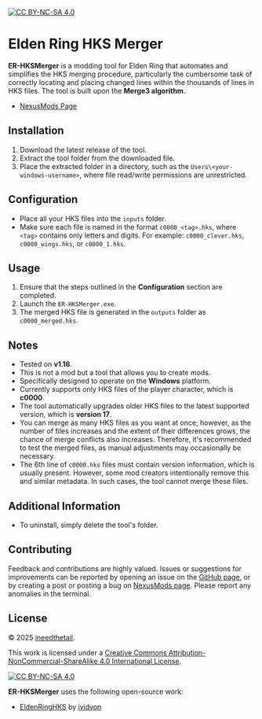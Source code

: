 [![CC BY-NC-SA 4.0][cc-by-nc-sa-shield]][cc-by-nc-sa]

# Elden Ring HKS Merger

**ER-HKSMerger** is a modding tool for Elden Ring that automates and simplifies the HKS merging procedure, particularly the cumbersome task of correctly locating and placing changed lines within the thousands of lines in HKS files. The tool is built upon the **Merge3 algorithm**.

- [NexusMods Page](https://www.nexusmods.com/eldenring/mods/7660)

## Installation
1. Download the latest release of the tool.
2. Extract the tool folder from the downloaded file.
3. Place the extracted folder in a directory, such as the `Users\<your-windows-username>`, where file read/write permissions are unrestricted.

## Configuration
- Place all your HKS files into the `inputs` folder.
- Make sure each file is named in the format `c0000_<tag>.hks`, where `<tag>` contains only letters and digits. For example: `c0000_clever.hks`, `c0000_wings.hks`, or `c0000_1.hks`.

## Usage
1. Ensure that the steps outlined in the **Configuration** section are completed.
2. Launch the `ER-HKSMerger.exe`.
3. The merged HKS file is generated in the `outputs` folder as `c0000_merged.hks`.

## Notes
- Tested on **v1.16**.
- This is not a mod but a tool that allows you to create mods.
- Specifically designed to operate on the **Windows** platform.
- Currently supports only HKS files of the player character, which is **c0000**.
- The tool automatically upgrades older HKS files to the latest supported version, which is **version 17**.
- You can merge as many HKS files as you want at once; however, as the number of files increases and the extent of their differences grows, the chance of merge conflicts also increases. Therefore, it's recommended to test the merged files, as manual adjustments may occasionally be necessary.
- The 6th line of `c0000.hks` files must contain version information, which is usually present. However, some mod creators intentionally remove this and similar metadata. In such cases, the tool cannot merge these files.

## Additional Information
- To uninstall, simply delete the tool's folder.

## Contributing
Feedback and contributions are highly valued. Issues or suggestions for improvements can be reported by opening an issue on the [GitHub page](https://github.com/tfb-sv/ER-HKSMerger.git), or by creating a post or posting a bug on [NexusMods page](https://www.nexusmods.com/eldenring/mods/7660). Please report any anomalies in the terminal.

## License
© 2025 [ineedthetail](https://github.com/tfb-sv).

This work is licensed under a [Creative Commons Attribution-NonCommercial-ShareAlike 4.0 International License][cc-by-nc-sa].

[![CC BY-NC-SA 4.0][cc-by-nc-sa-image]][cc-by-nc-sa]

**ER-HKSMerger** uses the following open-source work:
- [EldenRingHKS](https://github.com/ividyon/EldenRingHKS.git) by [ividyon](https://github.com/ividyon)

[cc-by-nc-sa]: http://creativecommons.org/licenses/by-nc-sa/4.0/
[cc-by-nc-sa-image]: https://licensebuttons.net/l/by-nc-sa/4.0/88x31.png
[cc-by-nc-sa-shield]: https://img.shields.io/badge/License-CC%20BY--NC--SA%204.0-lightgrey.svg
